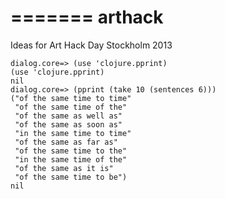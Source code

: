 =======
arthack
=======

Ideas for Art Hack Day Stockholm 2013

	dialog.core=> (use 'clojure.pprint)
	(use 'clojure.pprint)
	nil
	dialog.core=> (pprint (take 10 (sentences 6)))
	("of the same time to time"
	 "of the same time of the"
	 "of the same as well as"
	 "of the same as soon as"
	 "in the same time to time"
	 "of the same as far as"
	 "of the same time to the"
	 "in the same time of the"
	 "of the same as it is"
	 "of the same time to be")
	nil

